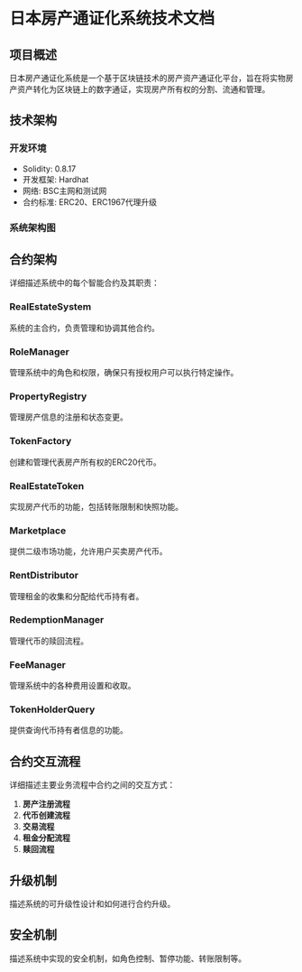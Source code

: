 # 日本房产通证化系统技术文档

## 项目概述

日本房产通证化系统是一个基于区块链技术的房产资产通证化平台，旨在将实物房产资产转化为区块链上的数字通证，实现房产所有权的分割、流通和管理。

## 技术架构

### 开发环境
- Solidity: 0.8.17
- 开发框架: Hardhat
- 网络: BSC主网和测试网
- 合约标准: ERC20、ERC1967代理升级

### 系统架构图

## 合约架构
详细描述系统中的每个智能合约及其职责：

### RealEstateSystem
系统的主合约，负责管理和协调其他合约。

### RoleManager
管理系统中的角色和权限，确保只有授权用户可以执行特定操作。

### PropertyRegistry
管理房产信息的注册和状态变更。

### TokenFactory
创建和管理代表房产所有权的ERC20代币。

### RealEstateToken
实现房产代币的功能，包括转账限制和快照功能。

### Marketplace
提供二级市场功能，允许用户买卖房产代币。

### RentDistributor
管理租金的收集和分配给代币持有者。

### RedemptionManager
管理代币的赎回流程。

### FeeManager
管理系统中的各种费用设置和收取。

### TokenHolderQuery
提供查询代币持有者信息的功能。

## 合约交互流程
详细描述主要业务流程中合约之间的交互方式：

1. **房产注册流程**
2. **代币创建流程**
3. **交易流程**
4. **租金分配流程**
5. **赎回流程**

## 升级机制
描述系统的可升级性设计和如何进行合约升级。

## 安全机制
描述系统中实现的安全机制，如角色控制、暂停功能、转账限制等。